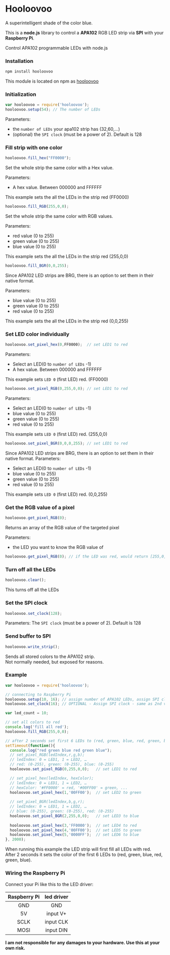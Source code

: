 Hooloovoo
==========
A superintelligent shade of the color blue.

This is a **node.js** library to control a **APA102** RGB LED strip via **SPI** with your **Raspberry Pi**.

Control APA102 programmable LEDs with node.js

### Installation
```sh
npm install hooloovoo
```

This module is located on npm as [hooloovoo](https://npmjs.org/package/hooloovoo)

### Initialization
```js
var hooloovoo = require('hooloovoo');
hooloovoo.setup(54); // The number of LEDs 
```
Parameters:
* the `number of LEDs` your apa102 strip has (32,60,...)
* (optional) the `SPI clock` (must be a power of 2). Default is 128

### Fill strip with one color
```js
hooloovoo.fill_hex("FF0000");
```
Set the whole strip the same color with a Hex value.

Parameters:
* A hex value. Between 000000 and FFFFFF

This example sets the all the LEDs in the strip red (FF0000)

```js
hooloovoo.fill_RGB(255,0,0);
```
Set the whole strip the same color with RGB values.

Parameters:
* red value (0 to 255)
* green value (0 to 255)
* blue value (0 to 255)

This example sets the all the LEDs in the strip red (255,0,0)

```js
hooloovoo.fill_BGR(0,0,255);
```
Since APA102 LED strips are BRG, there is an option to set them in their native format.

Parameters:
* blue value (0 to 255)
* green value (0 to 255)
* red value (0 to 255)

This example sets the all the LEDs in the strip red (0,0,255)

### Set LED color individually
```js
hooloovoo.set_pixel_hex(0,FF0000);  // set LED1 to red
```
Parameters:
* Select an LED(0 to `number of LEDs` -1)
* A hex value. Between 000000 and FFFFFF

This example sets `LED 0` (first LED) red. (FF0000)

```js
hooloovoo.set_pixel_RGB(0,255,0,0); // set LED1 to red
```
Parameters:
* Select an LED(0 to `number of LEDs` -1)
* blue value (0 to 255)
* green value (0 to 255)
* red value (0 to 255)

This example sets `LED 0` (first LED) red. (255,0,0)

```js
hooloovoo.set_pixel_BGR(0,0,0,255); // set LED1 to red
```
Since APA102 LED strips are BRG, there is an option to set them in their native format.
Parameters:
* Select an LED(0 to `number of LEDs` -1)
* blue value (0 to 255)
* green value (0 to 255)
* red value (0 to 255)

This example sets `LED 0` (first LED) red. (0,0,255)

### Get the RGB value of a pixel
```js
hooloovoo.get_pixel_RGB(0);
```
Returns an array of the RGB value of the targeted pixel

Parameters:
* the LED you want to know the RGB value of

```js
hooloovoo.get_pixel_RGB(0); // if the LED was red, would return [255,0,0]
```
### Turn off all the LEDs
```js
hooloovoo.clear();
```
This turns off all the LEDs

### Set the SPI clock
```js
hooloovoo.set_clock(128);
```
Parameters:
The `SPI clock` (must be a power of 2). Default is 128

### Send buffer to SPI
```js
hooloovoo.write_strip();
```
Sends all stored colors to the APA102 strip.  
Not normally needed, but exposed for reasons.

### Example
```js
var hooloovoo = require('hooloovoo');

// connecting to Raspberry Pi 
hooloovoo.setup(10, 16); // assign number of APA102 LEDs, assign SPI clock
hooloovoo.set_clock(16); // OPTIONAL - Assign SPI clock - same as 2nd value of setup(), so unnecessary if you set it in setup(). Set this individually if you like.

var led_count = 10;

// set all colors to red 
console.log('fill all red');
hooloovoo.fill_RGB(255,0,0);

// after 2 seconds set first 6 LEDs to (red, green, blue, red, green, blue) 
setTimeout(function(){
  console.log("red green blue red green blue");
  // set_pixel_RGB(ledIndex,r,g,b); 
  // ledIndex: 0 = LED1, 1 = LED2, … 
  // red: (0-255), green: (0-255), blue: (0-255)
  hooloovoo.set_pixel_RGB(0,255,0,0);   // set LED1 to red 

  // set_pixel_hex(ledIndex, hexColor); 
  // ledIndex: 0 = LED1, 1 = LED2, … 
  // hexColor: '#FF0000' = red, '#00FF00' = green, ... 
  hooloovoo.set_pixel_hex(1,'00FF00');  // set LED2 to green 
    
  // set_pixel_BGR(ledIndex,b,g,r); 
  // ledIndex: 0 = LED1, 1 = LED2, … 
  // blue: (0-255), green: (0-255), red: (0-255)
  hooloovoo.set_pixel_BGR(2,255,0,0);   // set LED3 to blue 
  
  hooloovoo.set_pixel_hex(3,'FF0000');  // set LED4 to red 
  hooloovoo.set_pixel_hex(4,'00FF00');  // set LED5 to green 
  hooloovoo.set_pixel_hex(5,'0000FF');  // set LED6 to blue 
}, 2000);
```

When running this example the LED strip will first fill all LEDs with red.  
After 2 seconds it sets the color of the first 6 LEDs to (red, green, blue, red, green, blue).

### Wiring the Raspberry Pi

Connect your Pi like this to the LED driver:

| Raspberry Pi | led driver |
|:------------:|:----------:|
| GND | GND |
| 5V  | input V+ |
| SCLK | input CLK |
| MOSI | input DIN |

**I am not responsible for any damages to your hardware. Use this at your own risk.**